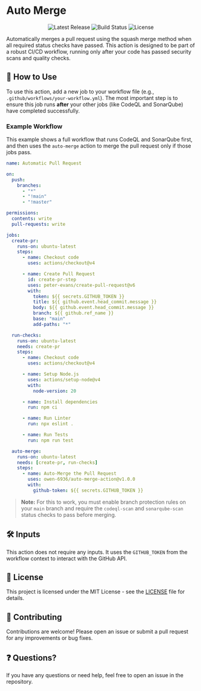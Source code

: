 # Auto Merge

<div align="center">
  <img src="https://img.shields.io/github/v/release/owen-6936/auto-merge-action" alt="Latest Release">
  <img src="https://img.shields.io/github/actions/workflow/status/owen-6936/auto-merge-action/test-action.yml" alt="Build Status">
  <img src="https://img.shields.io/github/license/owen-6936/auto-merge-action" alt="License">
</div>

Automatically merges a pull request using the squash merge method when all required status checks have passed. This action is designed to be part of a robust CI/CD workflow, running only after your code has passed security scans and quality checks.

## 🚀 How to Use

To use this action, add a new job to your workflow file (e.g., `.github/workflows/your-workflow.yml`). The most important step is to ensure this job runs **after** your other jobs (like CodeQL and SonarQube) have completed successfully.

### Example Workflow

This example shows a full workflow that runs CodeQL and SonarQube first, and then uses the `auto-merge` action to merge the pull request only if those jobs pass.

```yaml
name: Automatic Pull Request

on:
  push:
    branches:
      - "*"
      - "!main"
      - "!master"

permissions:
  contents: write
  pull-requests: write

jobs:
  create-pr:
    runs-on: ubuntu-latest
    steps:
      - name: Checkout code
        uses: actions/checkout@v4

      - name: Create Pull Request
        id: create-pr-step
        uses: peter-evans/create-pull-request@v6
        with:
          token: ${{ secrets.GITHUB_TOKEN }}
          title: ${{ github.event.head_commit.message }}
          body: ${{ github.event.head_commit.message }}
          branch: ${{ github.ref_name }}
          base: "main"
          add-paths: "*"

  run-checks:
    runs-on: ubuntu-latest
    needs: create-pr
    steps:
      - name: Checkout code
        uses: actions/checkout@v4

      - name: Setup Node.js
        uses: actions/setup-node@v4
        with:
          node-version: 20

      - name: Install dependencies
        run: npm ci

      - name: Run Linter
        run: npx eslint .

      - name: Run Tests
        run: npm run test

  auto-merge:
    runs-on: ubuntu-latest
    needs: [create-pr, run-checks]
    steps:
      - name: Auto-Merge the Pull Request
        uses: owen-6936/auto-merge-action@v1.0.0
        with:
          github-token: ${{ secrets.GITHUB_TOKEN }}
````

> **Note:** For this to work, you must enable branch protection rules on your `main` branch and require the `codeql-scan` and `sonarqube-scan` status checks to pass before merging.

## 🛠️ Inputs

This action does not require any inputs. It uses the `GITHUB_TOKEN` from the workflow context to interact with the GitHub API.

## 📄 License

This project is licensed under the MIT License - see the [LICENSE](https://www.google.com/search?q=LICENSE) file for details.

## 🤝 Contributing

Contributions are welcome! Please open an issue or submit a pull request for any improvements or bug fixes.

## ❓ Questions?

If you have any questions or need help, feel free to open an issue in the repository.
